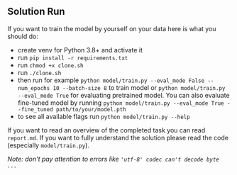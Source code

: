 ## Solution Run
If you want to train the model by yourself on your data here is what you should do:

- create venv for Python 3.8+ and activate it
- run `pip install -r requirements.txt`
- run `chmod +x clone.sh`
- run `./clone.sh`
- then run for example `python model/train.py --eval_mode False --num_epochs 10 --batch-size 8` to train model or 
`python model/train.py --eval_mode True` for evaluating pretrained model. You can also evaluate fine-tuned model by running `python model/train.py --eval_mode True --fine_tuned path/to/your/model.pth`
- to see all available flags run `python model/train.py --help`

If you want to read an overview of the completed task you can read `report.md`.
If you want to fully understand the solution please read the code (especially `model/train.py`).

_Note: don't pay attention to errors like `'utf-8' codec can't decode byte ...`_